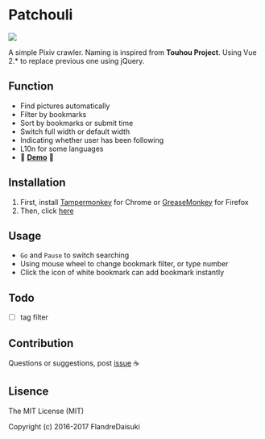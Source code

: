 # Patchouli

![](http://i.imgur.com/VwoYc5w.png)

A simple Pixiv crawler. Naming is inspired from **Touhou Project**. Using Vue 2.* to replace previous one using jQuery.

## Function
- Find pictures automatically
- Filter by bookmarks
- Sort by bookmarks or submit time
- Switch full width or default width
- Indicating whether user has been following
- L10n for some languages
- :beginner: **[Demo](https://youtu.be/lF5OMB7RP_Y)** :beginner:

## Installation
1. First, install [Tampermonkey](https://chrome.google.com/webstore/detail/tampermonkey/dhdgffkkebhmkfjojejmpbldmpobfkfo) for Chrome or [GreaseMonkey](https://addons.mozilla.org/zh-tw/firefox/addon/greasemonkey/) for Firefox
2. Then, click [here](https://raw.githubusercontent.com/FlandreDaisuki/Patchouli/master/Patchouli.user.js)

## Usage
- `Go` and `Pause` to switch searching
- Using mouse wheel to change bookmark filter, or type number
- Click the icon of white bookmark can add bookmark instantly

## Todo
- [ ] tag filter

## Contribution
Questions or suggestions, post [issue](https://github.com/FlandreDaisuki/Patchouli/issues) :coffee:

## Lisence
The MIT License (MIT)

Copyright (c) 2016-2017 FlandreDaisuki
